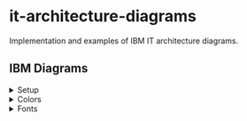 # it-architecture-diagrams
Implementation and examples of IBM IT architecture diagrams.

## IBM Diagrams

<details><summary>Setup</summary>
   
<details><summary>Mac</summary>
<p>
To access and start the latest IBM pre-release diagrams.net application binary for Mac: 
   
1. Download the [zip](https://github.com/IBM/it-architecture-diagrams/releases).
2. Extract and open the application binary. 
3. When you run the first time Mac will ask about security:
    * Go to **System Preferences**.
    * Select **Security & Privacy**.
    * Click on **Open Anyway** for this app.
4. After opening the application binary click on "+ More Shapes" in the bottom left panel.
5. Select IBM and click Apply to finish.
6. IBM Sidebars are now available:
    * IBM Icons (active icons)
    * IBM Shapes (basic shapes)
    * IBM Cloud (cloud shapes)
    * IBM Core (core shapes)
    * IBM Industry (industry shapes)
    * IBM Helpers (helper sets)
    * IBM Starters (starter sets)
</p>
</details>
   
<details><summary>Windows</summary>
</details>

</details>

<details><summary>Colors</summary>
   
<details><summary>IBM Color Palette</summary>
<p>
   
The Format Panel under Style is configured with the [IBM Color Palette](https://www.ibm.com/design/language/color/).
   
Three colors in each color family are available for use with IBM Diagrams:
* Light Fill (swatch 10)
* Medium Line (swatch 50 or 60)
* Dark Line (swatch 70 or 80)
   
Additionally,
* White
* Black
* Transparent
   
</p>
</details>

<details><summary>IBM Color Schemes</summary>
<p>
   
The IBM Color Schemes at the top of the Format Panel under Style are the recommended method of using the IBM Color Palette:
![IBM Color Schemes](/images/IBMColorSchemes.png "IBM Color Schemes")

Where,
* Top row are medium color lines with white fill followed by light fill.
* Bottom row are dark color lines with white fill followed by light fill.
   
Example,
| Column 1 | Column 2 | Column 3 | Column 4 |
| --- | --- | --- | --- |
| Medium Red<br>White Fill | Medium Red<br>Light Fill | Medium Magenta<br>White Fill | Medium Magenta<br>Light Fill |
| Dark Red<br>White Fill | Dark Red<br>Light Fill | Dark Magenta<br>White Fill | Dark Magenta<br>Light Fill |

</p>
</details>

<details><summary>IBM Preset Colors</summary>
<p>

The IBM Preset Colors are the secondary method of using the IBM Color Palette with the top group of 3 rows:
![IBM Preset Colors](/images/IBMPresetColors.png "IBM Preset Colors")

Where,
* First row in top group are dark colors for lines.
* Second row in top group are medium colors for lines.
* Third row in top group are light colors for fills.
  
Additionally,
* First row in bottom group has Transparent, White, and Black.
* Second row through tenth row in bottom group are the entire IBM Color Palette minus swatch 100.

Tooltips,
* Each color in the IBM Colors has a tooltip that shows the color family, color swatch, and intended use.

</p>
</details>
</details>

<details><summary>Fonts</summary>
<p>
   
The Format Panel under Text is configured with the [IBM Plex Fonts](https://www.ibm.com/plex/) and Arial Fonts.

The buttons under Font are configured for Plex:
* No button is Regular font.
* B button is Semi Bold font.
* I button is Italic font.
* B+I buttons are Semi Bold Italic font.

Where a font doesn't have a corresponding Bold or Italic the system Bold or system Italic is applied to the Plex font or Arial font.

The lang parameter is used to select the country code corresponding to the fonts.

The fonts available in IBM Diagrams are:

| Font Name | Regular | Semi Bold | Italic | Semi Bold Italic |
| --- | --- | --- | --- | --- |
| IBM Plex Sans | X | X | X | X |
| IBM Plex Sans Arabic | X | X | | |
| Arial | X | | | |

Labels in IBM Diagrams have pre-defined Plex fonts:

| Name | Font | Size |
| --- | --- | --- |
| Primary Label | Semi Bold | 10pt |
| Secondary Text | Regular | 10pt |
| Badge Label | Regular | 8pt`|
| Legend Label | Semi Bold | 8pt |
| Item Label | Regular | 8pt |
| DU Label | Regular | 8pt |
   
</p> 
</details>
